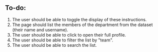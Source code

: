 
## To-do:
1. The user should be able to toggle the display of these instructions.
2. The page should list the members of the department from the dataset (their name and username).
3. The user should be able to click to open their full profile.
4. The user should be able to filter the list by "team".
5. The user should be able to search the list.

